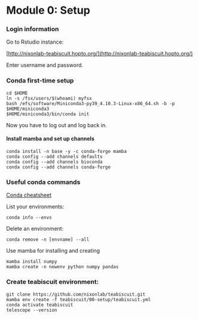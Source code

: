 # Module 0: Setup

### Login information

Go to Rstudio instance:

[http://nixonlab-teabiscuit.hopto.org/](http://nixonlab-teabiscuit.hopto.org/)

Enter username and password.


### Conda first-time setup

```
cd $HOME
ln -s /fsx/users/$(whoami) myfsx
bash /efs/software/Miniconda3-py39_4.10.3-Linux-x86_64.sh -b -p $HOME/miniconda3
$HOME/miniconda3/bin/conda init
```

Now you have to log out and log back in.

#### Install mamba and set up channels

```
conda install -n base -y -c conda-forge mamba
conda config --add channels defaults
conda config --add channels bioconda
conda config --add channels conda-forge
```

### Useful conda commands

[Conda cheatsheet](https://docs.conda.io/projects/conda/en/4.6.0/_downloads/52a95608c49671267e40c689e0bc00ca/conda-cheatsheet.pdf)

List your environments:

```
conda info --envs
```

Delete an environment:

```
conda remove -n [envname] --all
```

Use mamba for installing and creating

```
mamba install numpy
mamba create -n newenv python numpy pandas
```


### Create teabiscuit environment:

```
git clone https://github.com/nixonlab/teabiscuit.git
mamba env create -f teabiscuit/00-setup/teabiscuit.yml
conda activate teabiscuit
telescope --version
```


